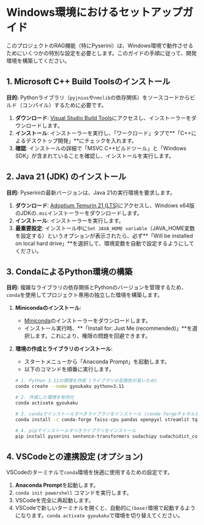 # Windows環境におけるセットアップガイド

このプロジェクトのRAG機能（特にPyserini）は、Windows環境で動作させるためにいくつかの特別な設定を必要とします。このガイドの手順に従って、開発環境を構築してください。

## 1. Microsoft C++ Build Toolsのインストール

**目的:** Pythonライブラリ（`pyjnius`や`nmslib`の依存関係）をソースコードからビルド（コンパイル）するために必要です。

1.  **ダウンロード**: [Visual Studio Build Tools](https://visualstudio.microsoft.com/ja/visual-cpp-build-tools/)にアクセスし、インストーラーをダウンロードします。
2.  **インストール**: インストーラーを実行し、「ワークロード」タブで**「C++によるデスクトップ開発」**にチェックを入れます。
3.  **確認**: インストールの詳細で「MSVC C++ビルドツール」と「Windows SDK」が含まれていることを確認し、インストールを実行します。

## 2. Java 21 (JDK) のインストール

**目的:** Pyseriniの最新バージョンは、Java 21の実行環境を要求します。

1.  **ダウンロード**: [Adoptium Temurin 21 (LTS)](https://adoptium.net/ja/temurin/releases/?version=21)にアクセスし、Windows x64版のJDKの`.msi`インストーラーをダウンロードします。
2.  **インストール**: インストーラーを実行します。
3.  **最重要設定**: インストール中に`Set JAVA_HOME variable`（JAVA_HOME変数を設定する）というオプションが表示されたら、必ず**「Will be installed on local hard drive」**を選択して、環境変数を自動で設定するようにしてください。

## 3. CondaによるPython環境の構築

**目的:** 複雑なライブラリの依存関係とPythonのバージョンを管理するため、`conda`を使用してプロジェクト専用の独立した環境を構築します。

1.  **Minicondaのインストール**:
    *   [Miniconda](https://docs.conda.io/en/latest/miniconda.html)のインストーラーをダウンロードします。
    *   インストール実行時、**「Install for: Just Me (recommended)」**を選択します。これにより、権限の問題を回避できます。

2.  **環境の作成とライブラリのインストール**:
    *   スタートメニューから「Anaconda Prompt」を起動します。
    *   以下のコマンドを順番に実行します。

    ```bash
    # 1. Python 3.11の環境を作成 (ライブラリの互換性が高いため)
    conda create --name gyoukaku python=3.11

    # 2. 作成した環境を有効化
    conda activate gyoukaku

    # 3. condaでインストールすべきライブラリをインストール (conda-forgeチャネルから)
    conda install -c conda-forge faiss-cpu pandas openpyxl streamlit tqdm

    # 4. pipでインストールすべきライブラリをインストール
    pip install pyserini sentence-transformers sudachipy sudachidict_core
    ```

## 4. VSCodeとの連携設定 (オプション)

VSCodeのターミナルで`conda`環境を快適に使用するための設定です。

1.  **Anaconda Prompt**を起動します。
2.  `conda init powershell` コマンドを実行します。
3.  VSCodeを完全に再起動します。
4.  VSCodeで新しいターミナルを開くと、自動的に`(base)`環境で起動するようになります。`conda activate gyoukaku`で環境を切り替えてください。